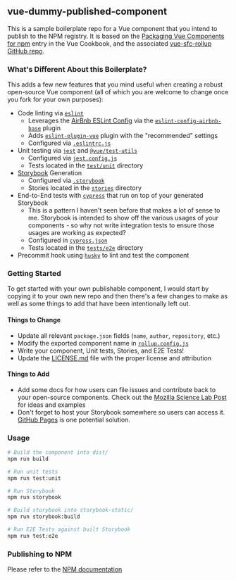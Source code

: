 ## vue-dummy-published-component

This is a sample boilerplate repo for a Vue component that you intend to publish to the NPM registry.  It is based on the [Packaging Vue Components for npm](https://vuejs.org/v2/cookbook/packaging-sfc-for-npm.html) entry in the Vue Cookbook, and the associated [vue-sfc-rollup GitHub repo](https://github.com/team-innovation/vue-sfc-rollup). 

### What's Different About this Boilerplate?

This adds a few new features that you mind useful when creating a robust open-source Vue component (all of which you are welcome to change once you fork for your own purposes): 

* Code linting via [`eslint`](https://eslint.org/)
  * Leverages the [AirBnb ESLint Config](https://github.com/airbnb/javascript) via the [`eslint-config-airbnb-base`](https://github.com/airbnb/javascript/tree/master/packages/eslint-config-airbnb-base) plugin
  * Adds [`eslint-plugin-vue`](https://github.com/vuejs/eslint-plugin-vue) plugin with the "recommended" settings
  * Configured via [`.eslintrc.js`](./.eslintrc.js)
* Unit testing via [`jest`](https://jestjs.io/) and [`@vue/test-utils`](https://vue-test-utils.vuejs.org)
  * Configured via [`jest.config.js`](./jest.config.js)
  * Tests located in the [`test/unit`](./test/unit) directory
* [Storybook](https://storybook.js.org/) Generation
  * Configured via [`.storybook`](./.storybook)
  * Stories located in the [`stories`](./stories) directory
* End-to-End tests with [`cypress`](https://www.cypress.io/) that run on top of your generated Storybook  
  * This is a pattern I haven't seen before that makes a lot of sense to me.  Storybook is intended to show off the various usages of your components - so why not write integration tests to ensure those usages are working as expected?
  * Configured in [`cypress.json`](./cypress.json)
  * Tests located in the [`tests/e2e`](./test/e2e) directory
* Precommit hook using [`husky`](https://github.com/typicode/husky) to lint and test the component


### Getting Started

To get started with your own publishable component, I would start by copying it to your own new repo and then there's a few changes to make as well as some things to add that have been intentionally left out.

#### Things to Change

* Update all relevant `package.json` fields (`name`, `author`, `repository`, etc.)
* Modify the exported component name in [`rollup.config.js`](./rollup.config.js)
* Write your component, Unit tests, Stories, and E2E Tests!
* Update the [LICENSE.md](./LICENSE.md) file with the proper license and attribution

#### Things to Add

* Add some docs for how users can file issues and contribute back to your open-source components.  Check out the [Mozilla Science Lab Post](https://mozillascience.github.io/working-open-workshop/contributing/) for ideas and examples
* Don't forget to host your Storybook somewhere so users can access it.  [GitHub Pages](https://pages.github.com/) is one potential solution.

### Usage

```bash
# Build the component into dist/
npm run build

# Run unit tests
npm run test:unit

# Run Storybook
npm run storybook

# Build storybook into storybook-static/
npm run storybook:build

# Run E2E Tests against built Storybook
npm run test:e2e
```

### Publishing to NPM

Please refer to the [NPM documentation](https://docs.npmjs.com/packages-and-modules/contributing-packages-to-the-registry)
